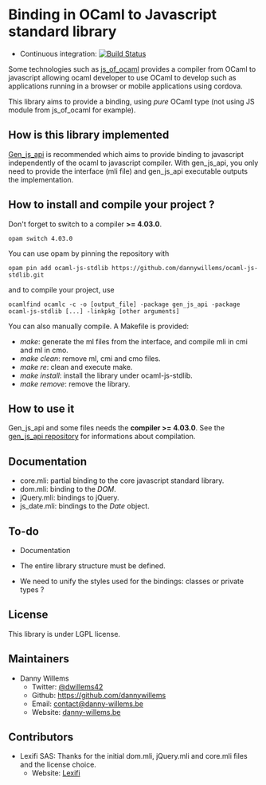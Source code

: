 Binding in OCaml to Javascript standard library
===============================================

* Continuous integration: [![Build Status](https://travis-ci.org/dannywillems/ocaml-js-stdlib.svg?branch=master)](https://travis-ci.org/dannywillems/ocaml-js-stdlib)

Some technologies such as [js_of_ocaml](https://ocsigen.org/js_of_ocaml)
provides a compiler from OCaml to javascript allowing ocaml developer to use
OCaml to develop such as applications running in a browser or mobile
applications using cordova.

This library aims to provide a binding, using *pure* OCaml type (not using JS
module from js_of_ocaml for example).

## How is this library implemented

[Gen_js_api](https://github.com/lexifi/gen_js_api) is recommended which aims to
provide binding to javascript independently of the ocaml to javascript compiler.
With gen_js_api, you only need to provide the interface (mli file) and
gen_js_api executable outputs the implementation.

## How to install and compile your project ?

Don't forget to switch to a compiler **>= 4.03.0**.
```Shell
opam switch 4.03.0
```

You can use opam by pinning the repository with
```Shell
opam pin add ocaml-js-stdlib https://github.com/dannywillems/ocaml-js-stdlib.git
```

and to compile your project, use
```Shell
ocamlfind ocamlc -c -o [output_file] -package gen_js_api -package ocaml-js-stdlib [...] -linkpkg [other arguments]
```

You can also manually compile. A Makefile is provided:
* *make*: generate the ml files from the interface, and compile mli in cmi and
  ml in cmo.
* *make clean*: remove ml, cmi and cmo files.
* *make re*: clean and execute make.
* *make install*: install the library under ocaml-js-stdlib.
* *make remove*: remove the library.

## How to use it

Gen_js_api and some files needs the **compiler >= 4.03.0**. See the [gen_js_api
repository](https://github.com/lexifi/gen_js_api) for informations about
compilation.

## Documentation

* core.mli: partial binding to the core javascript standard library.
* dom.mli: binding to the *DOM*.
* jQuery.mli: bindings to jQuery.
* js_date.mli: bindings to the *Date* object.

## To-do

* Documentation

* The entire library structure must be defined.

* We need to unify the styles used for the bindings: classes or private types ?

## License

This library is under LGPL license.

## Maintainers

* Danny Willems
  * Twitter: [@dwillems42](https://twitter.com/dwillems42)
  * Github: https://github.com/dannywillems
  * Email: contact@danny-willems.be
  * Website: [danny-willems.be](https://danny-willems.be)

## Contributors

* Lexifi SAS: Thanks for the initial dom.mli, jQuery.mli and core.mli files and
  the license choice.
  * Website: [Lexifi](https://www.lexifi.com/)
